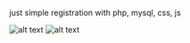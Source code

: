 just simple registration with php, mysql, css, js

![alt text](https://github.com/setuaz1/ProjectImgs/blob/main/2025-07-01_13-55-19.png)
![alt text](https://github.com/setuaz1/ProjectImgs/blob/main/2025-07-01_13-56-24.png)
